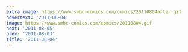 ```yaml
---
extra_image: https://www.smbc-comics.com/comics/20110804after.gif
hovertext: '2011-08-04'
image: https://www.smbc-comics.com/comics/20110804.gif
next: '2011-08-05'
prev: '2011-08-03'
title: '2011-08-04'
---
```

